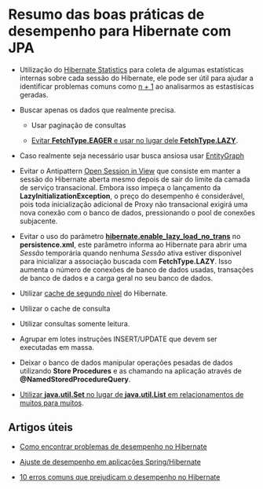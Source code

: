 # Resumo das boas práticas de desempenho para Hibernate com JPA

 * Utilização do [Hibernate Statistics](./1_Hibernate_Statistics.md) para coleta de algumas  estatísticas internas sobre cada sessão do Hibernate, ele pode ser útil para ajudar a identificar problemas comuns como [n + 1]( https://vladmihalcea.com/n-plus-1-query-problem/ ) ao analisarmos as estastísicas geradas.
 * Buscar apenas os dados que realmente precisa.

   * Usar paginação de consultas

   * [Evitar **FetchType.EAGER** e usar no lugar dele **FetchType.LAZY**](./3_FetchType_e_desempenho.md).
 * Caso realmente seja necessário usar busca ansiosa usar [EntityGraph]( https://thoughts-on-java.org/jpa-21-entity-graph-part-1-named-entity/ )
 * Evitar o Antipattern [Open Session in View]( https://vladmihalcea.com/the-open-session-in-view-anti-pattern/ ) que consiste em manter a sessão do Hibernate aberta mesmo depois de sair do limite da camada de serviço transacional. Embora isso impeça o lançamento da **LazyInitializationException**, o preço do desempenho é considerável, pois toda inicialização adicional de Proxy não transacional exigirá uma nova conexão com o banco de dados, pressionando o pool de conexões subjacente. 
 * Evitar o uso do parâmetro [**hibernate.enable_lazy_load_no_trans**]( https://vladmihalcea.com/the-hibernate-enable_lazy_load_no_trans-anti-pattern/ ) no **persistence.xml**,  este parâmetro informa ao Hibernate para abrir uma *Sessão* temporária quando nenhuma *Sessão* ativa estiver disponível para inicializar a associação buscada com **FetchType.LAZY**. Isso aumenta o número de conexões de banco de dados usadas, transações de banco de dados e a carga geral no seu banco de dados.  
 * Utilizar [cache de segundo nível](./4_Uso_de_cache_de_segundo_nivel.md) do Hibernate.
 * Utilizar o cache de consulta
 * Utilizar consultas somente leitura.
 * Agrupar em lotes instruções INSERT/UPDATE que devem ser executadas em massa.
 * Deixar o banco de dados manipular operações pesadas de dados utilizando **Store Procedures** e as chamando na aplicação através de **@NamedStoredProcedureQuery**.
 * [Utilizar **java.util.Set** no lugar de **java.util.List** em relacionamentos de muitos para muitos](2_Melhor_maneira_para_uso_da_anotacao_ManyToMany_com_JPA.md).



## Artigos úteis

* [Como encontrar problemas de desempenho no Hibernate]( https://stackify.com/find-hibernate-performance-issues/ )

* [Ajuste de desempenho em aplicações Spring/Hibernate]( https://www.javacodegeeks.com/2014/06/performance-tuning-of-springhibernate-applications.html )

* [10 erros comuns que prejudicam o desempenho no Hibernate]( https://thoughts-on-java.org/common-hibernate-mistakes-cripple-performance/ )

  



